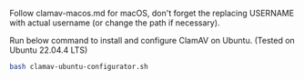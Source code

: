 Follow clamav-macos.md for macOS, don't forget the replacing USERNAME with actual username (or change the path if necessary).

Run below command to install and configure ClamAV on Ubuntu. (Tested on Ubuntu 22.04.4 LTS)

```bash
bash clamav-ubuntu-configurator.sh
```
